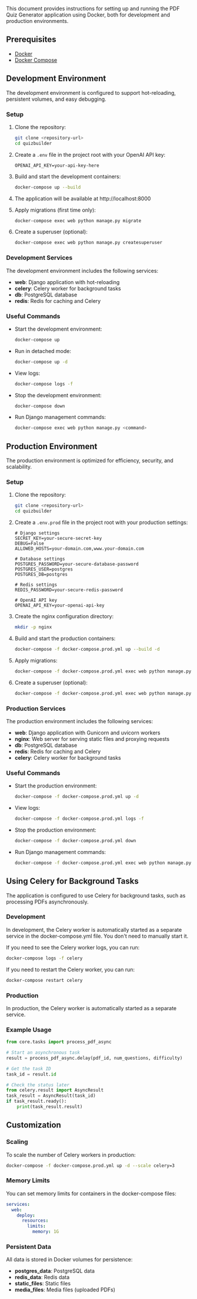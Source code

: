
This document provides instructions for setting up and running the PDF Quiz Generator application using Docker, both for development and production environments.

## Prerequisites

- [Docker](https://docs.docker.com/get-docker/)
- [Docker Compose](https://docs.docker.com/compose/install/)

## Development Environment

The development environment is configured to support hot-reloading, persistent volumes, and easy debugging.

### Setup

1. Clone the repository:
   ```bash
   git clone <repository-url>
   cd quizbuilder
   ```

2. Create a `.env` file in the project root with your OpenAI API key:
   ```
   OPENAI_API_KEY=your-api-key-here
   ```

3. Build and start the development containers:
   ```bash
   docker-compose up --build
   ```

4. The application will be available at http://localhost:8000

5. Apply migrations (first time only):
   ```bash
   docker-compose exec web python manage.py migrate
   ```

6. Create a superuser (optional):
   ```bash
   docker-compose exec web python manage.py createsuperuser
   ```

### Development Services

The development environment includes the following services:

- **web**: Django application with hot-reloading
- **celery**: Celery worker for background tasks
- **db**: PostgreSQL database
- **redis**: Redis for caching and Celery

### Useful Commands

- Start the development environment:
  ```bash
  docker-compose up
  ```

- Run in detached mode:
  ```bash
  docker-compose up -d
  ```

- View logs:
  ```bash
  docker-compose logs -f
  ```

- Stop the development environment:
  ```bash
  docker-compose down
  ```

- Run Django management commands:
  ```bash
  docker-compose exec web python manage.py <command>
  ```

## Production Environment

The production environment is optimized for efficiency, security, and scalability.

### Setup

1. Clone the repository:
   ```bash
   git clone <repository-url>
   cd quizbuilder
   ```

2. Create a `.env.prod` file in the project root with your production settings:
   ```
   # Django settings
   SECRET_KEY=your-secure-secret-key
   DEBUG=False
   ALLOWED_HOSTS=your-domain.com,www.your-domain.com

   # Database settings
   POSTGRES_PASSWORD=your-secure-database-password
   POSTGRES_USER=postgres
   POSTGRES_DB=postgres

   # Redis settings
   REDIS_PASSWORD=your-secure-redis-password

   # OpenAI API key
   OPENAI_API_KEY=your-openai-api-key
   ```

3. Create the nginx configuration directory:
   ```bash
   mkdir -p nginx
   ```

4. Build and start the production containers:
   ```bash
   docker-compose -f docker-compose.prod.yml up --build -d
   ```

5. Apply migrations:
   ```bash
   docker-compose -f docker-compose.prod.yml exec web python manage.py migrate
   ```

6. Create a superuser (optional):
   ```bash
   docker-compose -f docker-compose.prod.yml exec web python manage.py createsuperuser
   ```

### Production Services

The production environment includes the following services:

- **web**: Django application with Gunicorn and uvicorn workers
- **nginx**: Web server for serving static files and proxying requests
- **db**: PostgreSQL database
- **redis**: Redis for caching and Celery
- **celery**: Celery worker for background tasks

### Useful Commands

- Start the production environment:
  ```bash
  docker-compose -f docker-compose.prod.yml up -d
  ```

- View logs:
  ```bash
  docker-compose -f docker-compose.prod.yml logs -f
  ```

- Stop the production environment:
  ```bash
  docker-compose -f docker-compose.prod.yml down
  ```

- Run Django management commands:
  ```bash
  docker-compose -f docker-compose.prod.yml exec web python manage.py <command>
  ```

## Using Celery for Background Tasks

The application is configured to use Celery for background tasks, such as processing PDFs asynchronously.

### Development

In development, the Celery worker is automatically started as a separate service in the docker-compose.yml file. You don't need to manually start it.

If you need to see the Celery worker logs, you can run:

```bash
docker-compose logs -f celery
```

If you need to restart the Celery worker, you can run:

```bash
docker-compose restart celery
```

### Production

In production, the Celery worker is automatically started as a separate service.

### Example Usage

```python
from core.tasks import process_pdf_async

# Start an asynchronous task
result = process_pdf_async.delay(pdf_id, num_questions, difficulty)

# Get the task ID
task_id = result.id

# Check the status later
from celery.result import AsyncResult
task_result = AsyncResult(task_id)
if task_result.ready():
    print(task_result.result)
```

## Customization

### Scaling

To scale the number of Celery workers in production:

```bash
docker-compose -f docker-compose.prod.yml up -d --scale celery=3
```

### Memory Limits

You can set memory limits for containers in the docker-compose files:

```yaml
services:
  web:
    deploy:
      resources:
        limits:
          memory: 1G
```

### Persistent Data

All data is stored in Docker volumes for persistence:

- **postgres_data**: PostgreSQL data
- **redis_data**: Redis data
- **static_files**: Static files
- **media_files**: Media files (uploaded PDFs)
